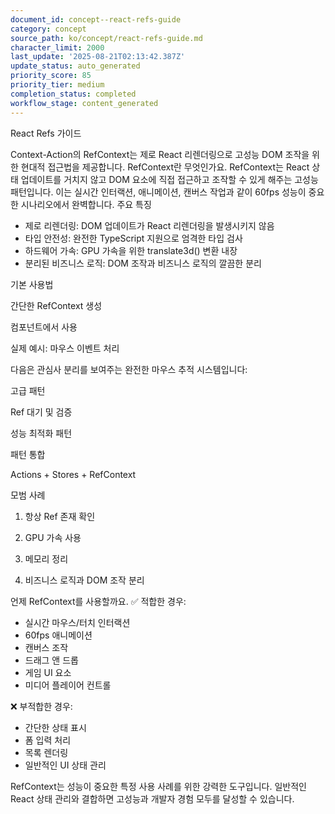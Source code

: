 ```yaml
---
document_id: concept--react-refs-guide
category: concept
source_path: ko/concept/react-refs-guide.md
character_limit: 2000
last_update: '2025-08-21T02:13:42.387Z'
update_status: auto_generated
priority_score: 85
priority_tier: medium
completion_status: completed
workflow_stage: content_generated
---
```

React Refs 가이드

Context-Action의 RefContext는 제로 React 리렌더링으로 고성능 DOM 조작을 위한 현대적 접근법을 제공합니다. RefContext란 무엇인가요. RefContext는 React 상태 업데이트를 거치지 않고 DOM 요소에 직접 접근하고 조작할 수 있게 해주는 고성능 패턴입니다. 이는 실시간 인터랙션, 애니메이션, 캔버스 작업과 같이 60fps 성능이 중요한 시나리오에서 완벽합니다. 주요 특징

- 제로 리렌더링: DOM 업데이트가 React 리렌더링을 발생시키지 않음
- 타입 안전성: 완전한 TypeScript 지원으로 엄격한 타입 검사
- 하드웨어 가속: GPU 가속을 위한 translate3d() 변환 내장
- 분리된 비즈니스 로직: DOM 조작과 비즈니스 로직의 깔끔한 분리

기본 사용법

간단한 RefContext 생성

컴포넌트에서 사용

실제 예시: 마우스 이벤트 처리

다음은 관심사 분리를 보여주는 완전한 마우스 추적 시스템입니다:

고급 패턴

Ref 대기 및 검증

성능 최적화 패턴

패턴 통합

Actions + Stores + RefContext

모범 사례

1. 항상 Ref 존재 확인

2. GPU 가속 사용

3. 메모리 정리

4. 비즈니스 로직과 DOM 조작 분리

언제 RefContext를 사용할까요. ✅ 적합한 경우:
- 실시간 마우스/터치 인터랙션
- 60fps 애니메이션
- 캔버스 조작
- 드래그 앤 드롭
- 게임 UI 요소
- 미디어 플레이어 컨트롤

❌ 부적합한 경우:
- 간단한 상태 표시
- 폼 입력 처리
- 목록 렌더링
- 일반적인 UI 상태 관리

RefContext는 성능이 중요한 특정 사용 사례를 위한 강력한 도구입니다. 일반적인 React 상태 관리와 결합하면 고성능과 개발자 경험 모두를 달성할 수 있습니다.
